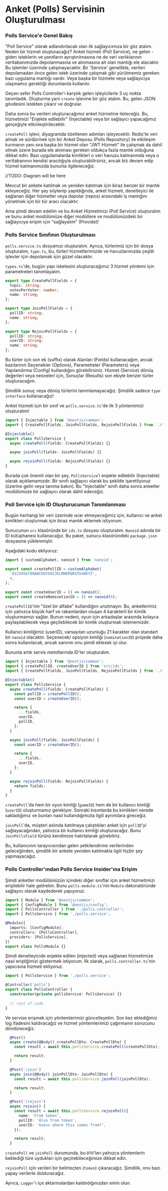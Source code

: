 
# Anket (Polls) Servisinin Oluşturulması

### Polls Service'e Genel Bakış

"Poll Service" olarak adlandırılacak olan ilk sağlayıcımıza bir göz atalım. Neden bir hizmet oluşturacağız? Anket hizmeti (Poll Service), ne gelen - giden isteklerin ve yanıtların ayrıştırılmasına ne de veri varlıklarının veritabanımızda depolanmasına ve alınmasına ait olan mantığı ele alacaktır. Bu işlemler üzerinde çalışmayacaktır. Bir 'Service' genellikle, verileri depolamadan önce gelen istek üzerinde çalışmak gibi yürütmemiz gereken bazı uygulama mantığı vardır. Veya başka bir hizmete veya sağlayıcıya ulaşmamız gerektiği durumlarda kullanılır.

Geçen sefer Polls Controller'ı karşılık gelen işleyicilerle 3 uç nokta tanımladık. Oluşturma yani `create` işlevine bir göz atalım. Bu, gelen JSON gövdesini istekten çıkarır ve doğrular.

Daha sonra bu verileri oluşturacağımız anket hizmetine ileteceğiz. Bu, hizmetimizi "Enjekte edilebilir" (Injectable) veya bir sağlayıcı yapacağımız gerçeğiyle etkinleştirilecektir.

`createPoll` işlevi, diyagramda özetlenen adımları işleyecektir. Redis'te veri almak ve sürdürmek için bir Anket Deposu (Polls Repository) ile etkileşim kurmanın yanı sıra başka bir hizmet olan "JWT Hizmeti" ile çalışmak da dahil olmak üzere burada ele alınması gereken oldukça fazla mantık olduğuna dikkat edin. Bazı uygulamalarda kimlikleri o veri havuzu katmanında veya o veritabanının kendisi aracılığıyla oluşturabilirsiniz, ancak biz devam edip hizmet katmanımızda bununla ilgileneceğiz.

//TODO: Diagram will be here

Mevcut bir ankete katılmak ve yeniden katılmak için biraz benzer bir mantık ekleyeceğiz. Her şey söylenip yapıldığında, anket hizmeti, denetleyici ile sağlanan diğer hizmetler veya depolar (repos) arasındaki iş mantığını yönetmek için bir tür aracı olacaktır.

Ama şimdi devam edelim ve bu Anket Hizmetimizi (Poll Service) oluşturalım ve bunu anket modülümüze diğer modüllere ve modülümüzdeki bir sağlayıcıya erişim için "sağlayalım" (Provide)!

### Polls Service Sınıfının Oluşturulması

`polls.service.ts` dosyamızı oluşturalım. Ayrıca, türlerimiz için bir dosya oluşturalım, `type.ts`, bu, türleri hizmetlerimizde ve havuzlarımızda çeşitli işlevler için depolamak için güzel olacaktır.

`types.ts`'de, bugün yapı iskelesini oluşturacağımız 3 hizmet yöntemi için parametreleri tanımlayalım.

```ts
export type CreatePollFields = {
  topic: string;
  votesPerVoter: number;
  name: string;
};

export type JoinPollFields = {
  pollID: string;
  name: string;
};

export type RejoinPollFields = {
  pollID: string;
  userID: string;
  name: string;
};
```
Bu türler için son ek (suffix) olarak Alanları (Fields) kullanacağım, ancak bazılarının Seçenekler (Options), Parametreler (Parameters) veya Yapılandırma (Config) kullandığını görebilirsiniz. Hizmet (Service) dönüş değerleri veya nesneleri için, Sonuçlar (Results) son ekiyle benzer türler oluşturacağım.

Şimdilik sonuç veya dönüş türlerini tanımlamayacağız. Şimdilik sadece `type interface` kullanacağız!

Anket hizmeti için bir sınıf ve `polls.service.ts`'de ilk 3 yöntemimizi oluşturalım!
```ts
import { Injectable } from '@nestjs/common';
import { CreatePollFields, JoinPollFields, RejoinPollFields } from './types';

@Injectable()
export class PollsService {
  async createPoll(fields: CreatePollFields) {}

  async joinPoll(fields: JoinPollFields) {}

  async rejoinPoll(fields: RejoinPollFields) {}
}
```
Burada çok önemli olan bir şey, `PollsService`'i enjekte edilebilir (Injectable) olarak açıklamamızdır. Bir sınıfı sağlayıcı olarak bu şekilde işaretliyoruz (üzerine gelin veya tanıma bakın). Bu "Injectable" sınıfı daha sonra anketler modülümüze bir sağlayıcı olarak dahil edeceğiz.

### Poll Service için ID Oluşturucunun Tanımlanması
Bugün herhangi bir veri üzerinde ısrar etmeyeceğimiz için, kullanıcı ve anket kimlikleri oluşturmak için biraz mantık eklemek istiyorum.

Sunucunun `src` klasöründe bir `ids.ts` dosyası oluşturalım. `Nanoid` adında bir ID kütüphanesi kullanacağız. Bu paket, sunucu klasöründeki `package.json `dosyasına yüklenmiştir.

Aşağıdaki kodu ekliyoruz:

```ts
import { customAlphabet, nanoid } from 'nanoid';

export const createPollID = customAlphabet(
  '0123456789ABCDEFGHIJKLMNOPQRSTUVWXYZ',
  4,
);

export const createUserID = () => nanoid();
export const createNominationID = () => nanoid(8);
```
`createPollID`'nin "özel bir alfabe" kullandığını unutmayın. Bu, anketlerimiz için yalnızca büyük harf ve rakamlardan oluşan 4 karakterli bir kimlik oluşturmamızı sağlar. Bunun nedeni, oyun için arkadaşlar arasında kolayca paylaşılabilecek veya geçilebilecek bir kimlik oluşturmak istememizdir.

Kullanıcı kimliğimiz (userID), varsayılan uzunluğu 21 karakter olan standart bir `nanoid` olacaktır. Seçenecek/ opsiyon kimliği (`nominationID`) projede daha sonra kullanılacak, ancak sanırım onu ​​şimdi eklesek iyi olur.

Bununla artık servis metotlarında ID'ler oluşturalım.
```ts
import { Injectable } from '@nestjs/common';
import { createPollID, createUserID } from 'src/ids';
import { CreatePollFields, JoinPollFields, RejoinPollFields } from './types';

@Injectable()
export class PollsService {
  async createPoll(fields: CreatePollFields) {
    const pollID = createPollID();
    const userID = createUserID();

    return {
      ...fields,
      userID,
      pollID,
    };
  }

  async joinPoll(fields: JoinPollFields) {
    const userID = createUserID();

    return {
      ...fields,
      userID,
    };
  }

  async rejoinPoll(fields: RejoinPollFields) {
    return fields;
  }
}
```
`createPoll`'da hem bir oyun kimliği (`gameID`) hem de bir kullanıcı kimliği (`userID`) oluşturmamız gerekiyor. Sonraki kısımlarda bu kimlikleri nerede sakladığımız ve bunları nasıl kullandığımızla ilgili ayrıntılara gireceğiz.

`joinPoll`'da, müşteri aslında katılmaya çalıştıkları anket için `pollID`'yi sağlayacağından, yalnızca bir kullanıcı kimliği oluşturacağız. Bunu `JoinPollsField` türünü kendimize hatırlatarak görebiliriz.

Bu, kullanıcının tarayıcısından gelen yetkilendirme verilerinden geleceğinden, şimdilik bir ankete yeniden katılmakla ilgili hiçbir şey yapmayacağız.

### Polls Controller'ından Polls Service Insider'ına Erişim
Şimdi anketler modülümüzün içindeki diğer sınıflar için anket hizmetimizi erişilebilir hale getirelim. Bunu `polls.module.ts`'nin `Module` dekoratöründe sağlayıcı olarak kaydederek yapıyoruz.
```ts
import { Module } from '@nestjs/common';
import { ConfigModule } from '@nestjs/config';
import { PollsController } from './polls.controller';
import { PollsService } from './polls.service';

@Module({
  imports: [ConfigModule],
  controllers: [PollsController],
  providers: [PollsService],
})
export class PollsModule {}
```
Şimdi denetleyicide enjekte edilen (injected) veya sağlanan hizmetimize nasıl eriştiğimizi göstermek istiyorum. İlk olarak, `polls.controller.ts`'nin yapıcısına hizmeti ekliyoruz.

```ts
import { PollsService } from './polls.service';

@Controller('polls')
export class PollsController {
  constructor(private pollsService: PollsService) {}
  
  // rest of code
}
```
Ve servise erişmek için yöntemlerimizi güncelleyelim. Son kez eklediğimiz log ifadesini kaldıracağız ve hizmet yöntemlerimizi çağırmanın sonucunu döndüreceğiz.
```ts
  @Post()
  async create(@Body() createPollDto: CreatePollDto) {
    const result = await this.pollsService.createPoll(createPollDto);

    return result;
  }

  @Post('/join')
  async join(@Body() joinPollDto: JoinPollDto) {
    const result = await this.pollsService.joinPoll(joinPollDto);

    return result;
  }

  @Post('/rejoin')
  async rejoin() {
    const result = await this.pollsService.rejoinPoll({
      name: 'From token',
      pollID: 'Also from token',
      userID: 'Guess where this comes from?',
    });

    return result;
  }
```
`createPoll` ve `joinPoll` durumunda, bu `DTO`'ları yalnızca yöntemlerin beklediği türe uydukları için geçirebileceğimize dikkat edin.

`rejoinPoll` için verileri bir belirteçten (`token`) çıkaracağız. Şimdilik, onu bazı yapay verilerle dolduracağız.

Ayrıca, `Logger`'ı içe aktarmalardan kaldırdığınızdan emin olun.
